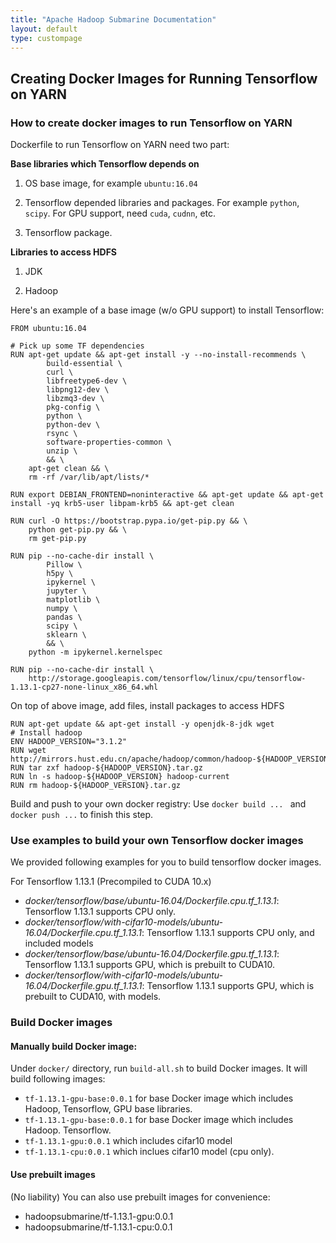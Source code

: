 ```yaml
---
title: "Apache Hadoop Submarine Documentation"
layout: default
type: custompage
---
```


<!--
   Licensed to the Apache Software Foundation (ASF) under one or more
   contributor license agreements.  See the NOTICE file distributed with
   this work for additional information regarding copyright ownership.
   The ASF licenses this file to You under the Apache License, Version 2.0
   (the "License"); you may not use this file except in compliance with
   the License.  You may obtain a copy of the License at
   https://www.apache.org/licenses/LICENSE-2.0
   Unless required by applicable law or agreed to in writing, software
   distributed under the License is distributed on an "AS IS" BASIS,
   WITHOUT WARRANTIES OR CONDITIONS OF ANY KIND, either express or implied.
   See the License for the specific language governing permissions and
   limitations under the License.
-->

## Creating Docker Images for Running Tensorflow on YARN

### How to create docker images to run Tensorflow on YARN

Dockerfile to run Tensorflow on YARN need two part:

**Base libraries which Tensorflow depends on**

1) OS base image, for example ```ubuntu:16.04```

2) Tensorflow depended libraries and packages. For example ```python```, ```scipy```. For GPU support, need ```cuda```, ```cudnn```, etc.

3) Tensorflow package.

**Libraries to access HDFS**

1) JDK

2) Hadoop

Here's an example of a base image (w/o GPU support) to install Tensorflow:
```shell
FROM ubuntu:16.04

# Pick up some TF dependencies
RUN apt-get update && apt-get install -y --no-install-recommends \
        build-essential \
        curl \
        libfreetype6-dev \
        libpng12-dev \
        libzmq3-dev \
        pkg-config \
        python \
        python-dev \
        rsync \
        software-properties-common \
        unzip \
        && \
    apt-get clean && \
    rm -rf /var/lib/apt/lists/*

RUN export DEBIAN_FRONTEND=noninteractive && apt-get update && apt-get install -yq krb5-user libpam-krb5 && apt-get clean

RUN curl -O https://bootstrap.pypa.io/get-pip.py && \
    python get-pip.py && \
    rm get-pip.py

RUN pip --no-cache-dir install \
        Pillow \
        h5py \
        ipykernel \
        jupyter \
        matplotlib \
        numpy \
        pandas \
        scipy \
        sklearn \
        && \
    python -m ipykernel.kernelspec

RUN pip --no-cache-dir install \
    http://storage.googleapis.com/tensorflow/linux/cpu/tensorflow-1.13.1-cp27-none-linux_x86_64.whl
```

On top of above image, add files, install packages to access HDFS
```shell
RUN apt-get update && apt-get install -y openjdk-8-jdk wget
# Install hadoop
ENV HADOOP_VERSION="3.1.2"
RUN wget http://mirrors.hust.edu.cn/apache/hadoop/common/hadoop-${HADOOP_VERSION}/hadoop-${HADOOP_VERSION}.tar.gz
RUN tar zxf hadoop-${HADOOP_VERSION}.tar.gz
RUN ln -s hadoop-${HADOOP_VERSION} hadoop-current
RUN rm hadoop-${HADOOP_VERSION}.tar.gz
```

Build and push to your own docker registry: Use ```docker build ... ``` and ```docker push ...``` to finish this step.

### Use examples to build your own Tensorflow docker images

We provided following examples for you to build tensorflow docker images.

For Tensorflow 1.13.1 (Precompiled to CUDA 10.x)

- *docker/tensorflow/base/ubuntu-16.04/Dockerfile.cpu.tf_1.13.1*: Tensorflow 1.13.1 supports CPU only.
- *docker/tensorflow/with-cifar10-models/ubuntu-16.04/Dockerfile.cpu.tf_1.13.1*: Tensorflow 1.13.1 supports CPU only, and included models
- *docker/tensorflow/base/ubuntu-16.04/Dockerfile.gpu.tf_1.13.1*: Tensorflow 1.13.1 supports GPU, which is prebuilt to CUDA10.
- *docker/tensorflow/with-cifar10-models/ubuntu-16.04/Dockerfile.gpu.tf_1.13.1*: Tensorflow 1.13.1 supports GPU, which is prebuilt to CUDA10, with models.

### Build Docker images

#### Manually build Docker image:

Under `docker/` directory, run `build-all.sh` to build Docker images. It will build following images:

- `tf-1.13.1-gpu-base:0.0.1` for base Docker image which includes Hadoop, Tensorflow, GPU base libraries.
- `tf-1.13.1-gpu-base:0.0.1` for base Docker image which includes Hadoop. Tensorflow.
- `tf-1.13.1-gpu:0.0.1` which includes cifar10 model
- `tf-1.13.1-cpu:0.0.1` which inclues cifar10 model (cpu only).

#### Use prebuilt images

(No liability)
You can also use prebuilt images for convenience:

- hadoopsubmarine/tf-1.13.1-gpu:0.0.1
- hadoopsubmarine/tf-1.13.1-cpu:0.0.1
